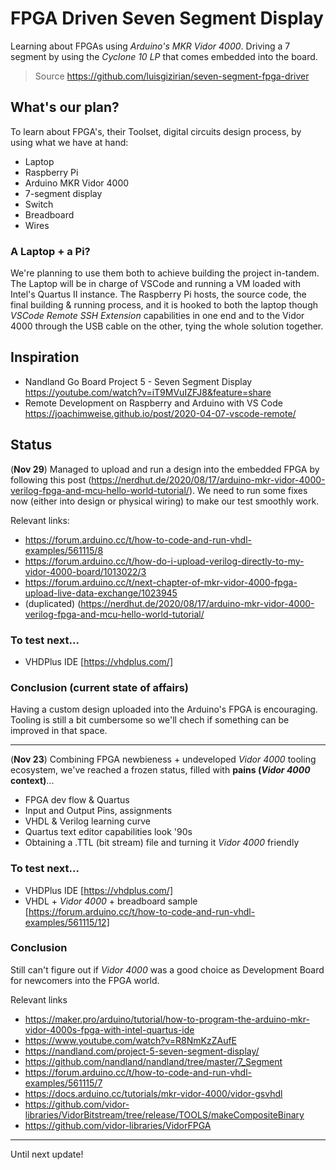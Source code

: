 # FPGA Driven Seven Segment Display
Learning about FPGAs using *Arduino's MKR Vidor 4000*. Driving a 7 segment by using the *Cyclone 10 LP* that comes embedded into the board.

> Source https://github.com/luisgizirian/seven-segment-fpga-driver

## What's our plan?
To learn about FPGA's, their Toolset, digital circuits design process, by using what we have at hand:

* Laptop
* Raspberry Pi
* Arduino MKR Vidor 4000
* 7-segment display
* Switch
* Breadboard
* Wires

### A Laptop + a Pi?

We're planning to use them both to achieve building the project in-tandem. The Laptop will be in charge of VSCode and running a VM loaded with Intel's Quartus II instance. The Raspberry Pi hosts, the source code, the final building & running process, and it is hooked to both the laptop though *VSCode Remote SSH Extension* capabilities in one end and to the Vidor 4000 through the USB cable on the other, tying the whole solution together.

## Inspiration

* Nandland Go Board Project 5 - Seven Segment Display https://youtube.com/watch?v=iT9MVuIZFJ8&feature=share
* Remote Development on Raspberry and Arduino with VS Code https://joachimweise.github.io/post/2020-04-07-vscode-remote/

## Status

(**Nov 29**) Managed to upload and run a design into the embedded FPGA by following this post (https://nerdhut.de/2020/08/17/arduino-mkr-vidor-4000-verilog-fpga-and-mcu-hello-world-tutorial/). We need to run some fixes now (either into design or physical wiring) to make our test smoothly work.

Relevant links:
- https://forum.arduino.cc/t/how-to-code-and-run-vhdl-examples/561115/8
- https://forum.arduino.cc/t/how-do-i-upload-verilog-directly-to-my-vidor-4000-board/1013022/3
- https://forum.arduino.cc/t/next-chapter-of-mkr-vidor-4000-fpga-upload-live-data-exchange/1023945
- (duplicated) (https://nerdhut.de/2020/08/17/arduino-mkr-vidor-4000-verilog-fpga-and-mcu-hello-world-tutorial/

### To test next...

* VHDPlus IDE [https://vhdplus.com/]

### Conclusion (current state of affairs)
Having a custom design uploaded into the Arduino's FPGA is encouraging. Tooling is still a bit cumbersome so we'll chech if something can be improved in that space. 

---

(**Nov 23**) Combining FPGA newbieness + undeveloped *Vidor 4000* tooling ecosystem, we've reached a frozen status, filled with **pains (*Vidor 4000* context)**...

* FPGA dev flow & Quartus
 * Input and Output Pins, assignments
 * VHDL & Verilog learning curve
 * Quartus text editor capabilities look '90s
 * Obtaining a .TTL (bit stream) file and turning it *Vidor 4000* friendly

### To test next...

* VHDPlus IDE [https://vhdplus.com/]
* VHDL + *Vidor 4000* + breadboard sample [https://forum.arduino.cc/t/how-to-code-and-run-vhdl-examples/561115/12]

### Conclusion

Still can't figure out if *Vidor 4000* was a good choice as Development Board for newcomers into the FPGA world.

Relevant links
- https://maker.pro/arduino/tutorial/how-to-program-the-arduino-mkr-vidor-4000s-fpga-with-intel-quartus-ide
- https://www.youtube.com/watch?v=R8NmKzZAufE
- https://nandland.com/project-5-seven-segment-display/
- https://github.com/nandland/nandland/tree/master/7_Segment
- https://forum.arduino.cc/t/how-to-code-and-run-vhdl-examples/561115/7
- https://docs.arduino.cc/tutorials/mkr-vidor-4000/vidor-gsvhdl
- https://github.com/vidor-libraries/VidorBitstream/tree/release/TOOLS/makeCompositeBinary
- https://github.com/vidor-libraries/VidorFPGA

---

Until next update!
